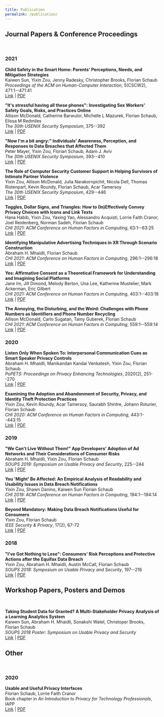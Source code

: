 ```yaml
---
title: Publication
permalink: /publication/
---
```


## Journal Papers & Conference Proceedings

<br>

### 2021

__Child Safety in the Smart Home: Parents' Perceptions, Needs, and Mitigation Strategies__<br>
Kaiwen Sun, Yixin Zou, Jenny Radesky, Christopher Brooks, Florian Schaub<br>
_Proceedings of the ACM on Human-Computer Interaction_, 5(CSCW2), 471:1--471:41<br>
[Link](https://dl.acm.org/doi/pdf/10.1145/3479858) | [PDF](.././publications/sun2021child.pdf)

__"It's stressful having all these phones": Investigating Sex Workers' Safety Goals, Risks, and Practices Online__<br>
Allison McDonald, Catherine Barwulor, Michelle L Mazurek, Florian Schaub, Elissa M Redmiles<br>
_The 30th USENIX Security Symposium_, 375--392<br>
[Link](https://www.usenix.org/system/files/sec21fall-mcdonald.pdf) | [PDF](.././publications/mcdonald2021stressful.pdf)

__"Now I'm a bit angry:" Individuals' Awareness, Perception, and Responses to Data Breaches that Affected Them__<br>
Peter Mayer, Yixin Zou, Florian Schaub, Adam J. Aviv<br>
_The 30th USENIX Security Symposium_, 393--410<br>
[Link](https://www.usenix.org/system/files/sec21-mayer.pdf) | [PDF](.././publications/mayer2021now.pdf)


__The Role of Computer Security Customer Support in Helping Survivors of Intimate Partner Violence__<br>
Yixin Zou, Allison McDonald, Julia Narakornpichit, Nicola Dell, Thomas Ristenpart, Kevin Roundy, Florian Schaub, Acar Tamersoy<br>
_The 30th USENIX Security Symposium_, 429--446<br>
[Link](https://www.usenix.org/system/files/sec21-zou.pdf) | [PDF](.././publications/zou2021role.pdf)

__Toggles, Dollar Signs, and Triangles: How to (In)Effectively Convey Privacy Choices with Icons and Link Texts__<br>
Hana Habib, Yixin Zou, Yaxing Yao, Alessandro Acquisti, Lorrie Faith Cranor, Joel Reidenberg, Norman Sadeh, Florian Schaub<br>
_CHI 2021: ACM Conference on Human Factors in Computing_, 63:1--63:25<br>
[Link](https://dl.acm.org/doi/10.1145/3411764.3445387) | [PDF](.././publications/habib2021toggles.pdf)

__Identifying Manipulative Advertising Techniques in XR Through Scenario Construction__<br>
Abraham H. Mhaidli, Florian Schaub<br>
_CHI 2021: ACM Conference on Human Factors in Computing_, 296:1--296:18<br>
[Link](https://doi.org/10.1145/3411764.3445253) | [PDF](.././publications/mhaidli2021identifying.pdf)

__Yes: Affirmative Consent as a Theoretical Framework for Understanding and Imagining Social Platforms__<br>
Jane Im, Jill Dimond, Melody Berton, Una Lee, Katherine Mustelier, Mark Ackerman, Eric Gilbert<br>
_CHI 2021: ACM Conference on Human Factors in Computing_, 403:1--403:18<br>
[Link](https://dl.acm.org/doi/10.1145/3411764.3445778) | [PDF](.././publications/im2021affirmative.pdf)

__The Annoying, the Disturbing, and the Weird: Challenges with Phone Numbers as Identifiers and Phone Number Recycling__<br>
Allison McDonald, Carlo Sugatan, Tamy Guberek, Florian Schaub<br>
_CHI 2021: ACM Conference on Human Factors in Computing_, 559:1--559:14<br>
[Link](https://dl.acm.org/doi/10.1145/3411764.3445085) | [PDF](.././publications/mcdonald2021annoying.pdf)

### 2020

__Listen Only When Spoken To: Interpersonal Communication Cues as Smart Speaker Privacy Controls__<br>
Abraham H. Mhaidli, Manikandan Kandai Venkatesh, Yixin Zou, Florian Schaub<br>
_PoPETS: Proceedings on Privacy Enhancing Technologies_, 2020(2), 251--270<br>
[Link](https://doi.org/10.2478/popets-2020-0026) | [PDF](.././publications/mhaidli2020listen.pdf)

<!-- __"It's a scavenger hunt": Usability of Websites' Opt-Out and Data Deletion Choices__<br>
Hana Habib, Sarah Pearman, Jiamin Wang, Yixin Zou, Alessandro Acquisti, Lorrie Faith Cranor, Norman Sadeh, Florian Schaub<br>
_CHI 2020: ACM Conference on Human Factors in Computing_, 384:1--384:12<br>
[Link](https://dl.acm.org/doi/10.1145/3313831.3376511) | [PDF](.././publications/habib2020usability.pdf) -->

__Examining the Adoption and Abandonment of Security, Privacy, and Identity Theft Protection Practices__<br>
Yixin Zou, Kevin Roundy, Acar Tamersoy, Saurabh Shintre, Johann Roturier, Florian Schaub<br>
_CHI 2020: ACM Conference on Human Factors in Computing_, 443:1--443:15<br>
[Link](https://dl.acm.org/doi/10.1145/3313831.3376570) | [PDF](.././publications/zou2020examining.pdf)

### 2019

__"We Can't Live Without Them!" App Developers' Adoption of Ad Networks and Their Considerations of Consumer Risks__<br>
Abraham H. Mhaidli, Yixin Zou, Florian Schaub<br>
_SOUPS 2019: Symposium on Usable Privacy and Security_, 225--244<br>
[Link](https://www.usenix.org/system/files/soups2019-mhaidli.pdf) | [PDF](.././publications/mhaidli2019developers.pdf)

<!-- __An Empirical Analysis of Data Deletion and Opt-Out Choices on 150 Websites__<br>
Hana Habib, Yixin Zou, Aditi Jannu, Neha Sridhar, Chelse Swoopes, Alessandro Acquisti, Lorrie Faith Cranor, Norman Sadeh, Florian Schaub<br>
_SOUPS 2019: Symposium on Usable Privacy and Security_, 387--406<br>
[Link](https://www.usenix.org/system/files/soups2019-habib.pdf) | [PDF](.././publications/habib2019empirical.pdf) -->

__You 'Might' Be Affected: An Empirical Analysis of Readability and Usability Issues in Data Breach Notifications__<br>
Yixin Zou, Shawn Danino, Kaiwen Sun Florian Schaub<br>
_CHI 2019: ACM Conference on Human Factors in Computing_, 194:1--194:14<br>
[Link](https://doi.org/10.1145/3290605.3300424) | [PDF](.././publications/zou2019breach.pdf)

<!-- __Put Your Warning Where Your Link Is: Improving and Evaluating Email Phishing Warnings__<br>
Justin Petelka, Yixin Zou, Florian Schaub<br>
_CHI 2019: ACM Conference on Human Factors in Computing_, 518:1--518:15<br>
[Link](https://doi.org/10.1145/3290605.3300748) | [PDF](.././publications/petelka2019put.pdf) -->

__Beyond Mandatory: Making Data Breach Notifications Useful for Consumers__<br>
Yixin Zou, Florian Schaub<br>
_IEEE Security & Privacy_, 17(2), 67-72<br>
[Link](https://ieeexplore.ieee.org/abstract/document/8677354) | [PDF](.././publications/zou2019beyond.pdf)

### 2018

__"I've Got Nothing to Lose": Consumers' Risk Perceptions and Protective Actions after the Equifax Data Breach__<br>
Yixin Zou, Abraham H. Mhaidli, Austin McCall, Florian Schaub<br>
_SOUPS 2018: Symposium on Usable Privacy and Security_, 197--216<br>
[Link](https://www.usenix.org/system/files/conference/soups2018/soups2018-zou.pdf) | [PDF](.././publications/zou2018equifax.pdf)

## Workshop Papers, Posters and Demos

<br>

__Taking Student Data for Granted? A Multi-Stakeholder Privacy Analysis of a Learning Analytics System__<br>
Kaiwen Sun, Abraham H. Mhaidli, Sonakshi Watel, Christoper Brooks, Florian Schaub<br>
_SOUPS 2018 Poster: Symposium on Usable Privacy and Security_<br>
[Link](https://www.usenix.org/sites/default/files/soups2018posters-sun.pdf) | [PDF](.././publications/sun2018taking.pdf)

## Other

<br>

### 2020

__Usable and Useful Privacy Interfaces__<br>
Florian Schaub, Lorrie Faith Cranor<br>
Book chapter in _An Introduction to Privacy for Technology Professionals_, IAPP<br>
[Link](https://iapp.org/store/books/a191P000003nSYrQAM/) | [PDF](.././publications/schaub2020usable.pdf)

<!-- ### 2018 -->

<!-- __Privacy in Mobile and Pervasive Computing__<br>
Marc Langheinrich, Florian Schaub<br>
Book. _Synthesis Lectures on Mobile and Pervasive Computing_, Morgan & Claypool<br>
[Link](https://doi.org/10.2200/S00882ED1V01Y201810MPC013) -->